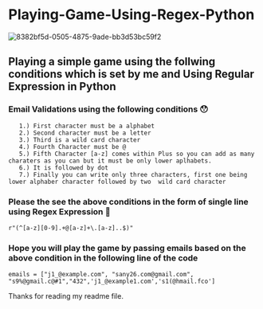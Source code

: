 # Playing-Game-Using-Regex-Python  

![8382bf5d-0505-4875-9ade-bb3d53bc59f2](https://user-images.githubusercontent.com/3431730/79071838-6a489a80-7cfb-11ea-929d-c1e41fc405dc.jpeg)

## Playing a simple game using the follwing conditions which is set by me and Using Regular Expression in Python
### Email Validations using the following conditions :hushed:  
       1.) First character must be a alphabet
       2.) Second character must be a letter
       3.) Third is a wild card character
       4.) Fourth Character must be @
       5.) Fifth Character [a-z] comes within Plus so you can add as many charaters as you can but it must be only lower aplhabets.
       6.) It is followed by dot
       7.) Finally you can write only three characters, first one being lower alphaber character followed by two  wild card character
       
       
### Please the see the above conditions in the form of single line using Regex Expression :flashlight:
```
r"(^[a-z][0-9].+@[a-z]+\.[a-z]..$)"
```

### Hope you will play the game by passing emails based on the above condition in the following line of the code
```
emails = ["j1_@example.com", "sany26.com@gmail.com", "s9%@gmail.c@#1","432",'j1_@example1.com','s1(@hmail.fco']
```
Thanks for reading my readme file.
